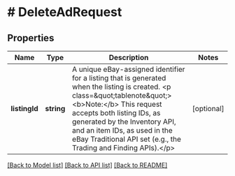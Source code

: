 # # DeleteAdRequest

## Properties

Name | Type | Description | Notes
------------ | ------------- | ------------- | -------------
**listingId** | **string** | A unique eBay-assigned identifier for a listing that is generated when the listing is created.  &lt;p class&#x3D;\&quot;tablenote\&quot;&gt;&lt;b&gt;Note:&lt;/b&gt; This request accepts both listing IDs, as generated by the Inventory API, and an item IDs, as used in the eBay Traditional API set (e.g., the Trading and Finding APIs).&lt;/p&gt; | [optional]

[[Back to Model list]](../../README.md#models) [[Back to API list]](../../README.md#endpoints) [[Back to README]](../../README.md)
